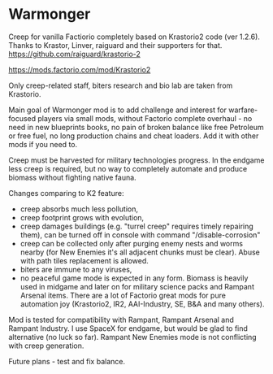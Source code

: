 # Warmonger
Creep for vanilla Factiorio completely based on Krastorio2 code (ver 1.2.6). Thanks to Krastor, Linver, raiguard and their supporters for that.
https://github.com/raiguard/krastorio-2

https://mods.factorio.com/mod/Krastorio2

Only creep-related staff, biters research and bio lab are taken from Krastorio.

Main goal of Warmonger mod is to add challenge and interest for warfare-focused players via small mods, without Factorio complete overhaul - no need in new blueprints books, no pain of broken balance like free Petroleum or free fuel, no long production chains and cheat loaders. Add it with other mods if you need to.

Creep must be harvested for military technologies progress. In the endgame less creep is required, but no way to completely automate and produce biomass without fighting  native fauna.

Changes comparing to K2 feature:
- creep absorbs much less pollution,
- creep footprint grows with evolution,
- creep damages buildings (e.g. "turrel creep" requires timely repairing them), can be turned off in console with command "/disable-corrosion"
- creep can be collected only after purging enemy nests and worms nearby (for New Enemies it's all adjacent chunks must be clear). Abuse with path tiles replacement is allowed.
- biters are immune to any viruses,
- no peaceful game mode is expected in any form. Biomass is heavily used in midgame and later on for military science packs and Rampant Arsenal items. There are a lot of Factorio great mods for pure automation joy (Krastorio2, IR2, AAI-Industry, SE, B&A and many others).

Mod is tested for compatibility with Rampant, Rampant Arsenal and Rampant Industry. I use SpaceX for endgame, but would be glad to find alternative (no luck so far).
Rampant New Enemies mode is not conflicting with creep generation.

Future plans - test and fix balance.
